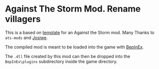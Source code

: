 # Against The Storm Mod. Rename villagers

This is a based on [template](https://github.com/ats-mods/ModTemplate) for an Against the Storm mod. Many Thanks to `ats-mods` and [Josiwe](https://www.youtube.com/watch?v=U1b3lOKZIcw).

The compiled mod is meant to be loaded into the game with [BepInEx](https://github.com/BepInEx/BepInEx). 

The `.dll` file created by this mod can then be dropped into the `BepInEx\plugins` subdirectory inside the game directory.